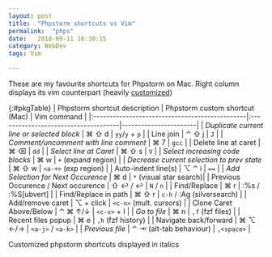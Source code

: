 ```yaml
---
layout: post
title:  "Phpstorm shortcuts vs Vim"
permalink:  "phps"
date:   2018-09-11 16:30:15
category: WebDev
tags: Vim

---
```


These are my favourite shortcuts for Phpstorm on Mac. Right column displays its vim counterpart (heavily [customized](/vimrc/#tocAnchor-1-3))

{:#pkgTable}
| Phpstorm shortcut description                  | Phpstorm custom shortcut  (Mac)      | Vim command           |
|:-----------------------------------------------|:-------------------------------------|-----------------------|
| *Duplicate current line or selected block*     | ⌘ ⇧ d                                | `yy`/`y` + `p`        |
| Line join                                      | ⌃ ⇧ j                                | `J`                   |
| *Comment/uncomment with line comment*          | ⌘ 7                                  | `gcc`                 |
| Delete line at caret                           | ⌘ ⌫                                  | `dd`                  |
| *Select line at Caret*                         | ⌘ ⇧ s                                | `V`                   |
| *Select increasing code blocks*                | ⌘ w                                  | `+` (expand region)   |
| *Decrease current selection to prev state*     | ⌘ ⇧ w                                | `<a-+>` (exp region) |
| Auto-indent line(s)                            | ⌥ ⌃ i                                | `==`                  |
| *Add Selection for Next Occurence*             | ⌘ d                             | `*` (visual star search)|
| Previous Occurence / Next occurence            | ⇧ ↩ / ↩                              | `N` / `n`             |
| Find/Replace                                   | ⌘ r                                  | :%s / :%S[ubvert]     |
| Find/Replace in path                           | ⌘ ⇧ r                                | `c-h` / :Ag (silversearch) |
| Add/remove caret                               | ⌥ + click                            | `<c-n>` (mult. cursors)  |
| Clone Caret Above/Below                        | ⌃ ⌘ ↑/↓                              | `<c-v>` + I           |
| *Go to file*                                   | ⌘ n                                  | `,f` (fzf files)      |
| Recent files popup                             | ⌘ e                                  | `,h` (fzf history)    |
| Navigate back/forward                          | ⌘ ⌥ ←/→                              | `<a-j>` / `<a-k>`     |
| *Previous file*                                | ⌃ ⇥  (alt-tab behaviour)             | `,<space>`            |

> 
Customized phpstorm shortcuts displayed in italics
